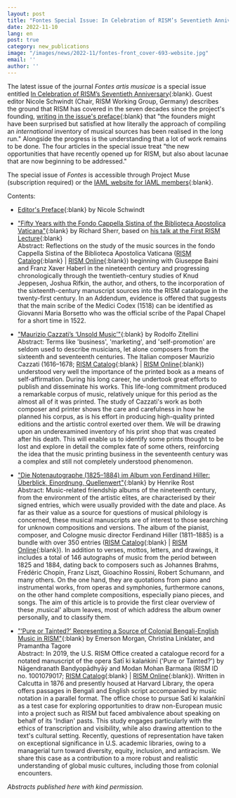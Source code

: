 ```yaml
---
layout: post
title: "Fontes Special Issue: In Celebration of RISM’s Seventieth Anniversary"
date: 2022-11-10
lang: en
post: true
category: new_publications
image: "/images/news/2022-11/fontes-front_cover-693-website.jpg"
email: ''
author: ''
---
```


The latest issue of the journal _Fontes artis musicae_ is a special issue entitled [In Celebration of RISM’s Seventieth Anniversary](https://muse.jhu.edu/journal/688){:blank}. Guest editor Nicole Schwindt (Chair, RISM Working Group, Germany) describes the ground that RISM has covered in the seven decades since the project's founding, [writing in the issue's preface](https://muse.jhu.edu/article/867380){:blank} that "the founders might have been surprised but satisfied at how literally the approach of compiling an _international_ inventory of musical sources has been realised in the long run." Alongside the progress is the understanding that a lot of work remains to be done. The four articles in the special issue treat "the new opportunities that have recently opened up for RISM, but also about lacunae that are now beginning to be addressed."  

The special issue of _Fontes_ is accessible through Project Muse (subscription required) or the [IAML website for IAML members](https://www.iaml.info/fontes-artis-musicae){:blank}.  

Contents:  
- [Editor's Preface](https://muse.jhu.edu/pub/287/article/867380){:blank} by Nicole Schwindt   

- ["Fifty Years with the Fondo Cappella Sistina of the Biblioteca Apostolica Vaticana"](https://muse.jhu.edu/article/867381){:blank} by Richard Sherr, based on [his talk at the First RISM Lecture](/events/2021/03/04/rism-lecture-cappella-sistina-online.html){:blank}  
Abstract: Reflections on the study of the music sources in the fondo Cappella Sistina of the Biblioteca Apostolica Vaticana ([RISM Catalog](https://opac.rism.info/search?View=rism&siglum=V-CVbav){:blank} \| [RISM Online](https://rism.online/institutions/30077306){:blank}) beginning with Giuseppe Baini and Franz Xaver Haberl in the nineteenth century and progressing chronologically through the twentieth-century studies of Knud Jeppesen, Joshua Rifkin, the author, and others, to the incorporation of the sixteenth-century manuscript sources into the RISM catalogue in the twenty-first century. In an Addendum, evidence is offered that suggests that the main scribe of the Medici Codex (1518) can be identified as Giovanni Maria Borsetto who was the official scribe of the Papal Chapel for a short time in 1522.  

- ["Maurizio Cazzati’s ‘Unsold Music’"](https://muse.jhu.edu/article/867382){:blank} by Rodolfo Zitellini  
Abstract: Terms like 'business', 'marketing', and 'self-promotion' are seldom used to describe musicians, let alone composers from the sixteenth and seventeenth centuries. The Italian composer Maurizio Cazzati (1616–1678; [RISM Catalog](https://opac.rism.info/search?View=rism&q=pe30000627){:blank} \| [RISM Online](https://rism.online/people/30000627){:blank}) understood very well the importance of the printed book as a means of self-affirmation. During his long career, he undertook great efforts to publish and disseminate his works. This life-long commitment produced a remarkable corpus of music, relatively unique for this period as the almost all of it was printed. The study of Cazzati's work as both composer and printer shows the care and carefulness in how he planned his corpus, as is his effort in producing high-quality printed editions and the artistic control exerted over them. We will be drawing upon an underexamined inventory of his print shop that was created after his death. This will enable us to identify some prints thought to be lost and explore in detail the complex fate of some others, reinforcing the idea that the music printing business in the seventeenth century was a complex and still not completely understood phenomenon.

- ["Die Notenautographe (1825–1884) im Album von Ferdinand Hiller: Überblick, Einordnung, Quellenwert"](https://muse.jhu.edu/article/867383){:blank} by Henrike Rost  
Abstract: Music-related friendship albums of the nineteenth century, from the environment of the artistic elites, are characterised by their signed entries, which were usually provided with the date and place. As far as their value as a source for questions of musical philology is concerned, these musical manuscripts are of interest to those searching for unknown compositions and versions. The album of the pianist, composer, and Cologne music director Ferdinand Hiller (1811–1885) is a bundle with over 350 entries ([RISM Catalog](https://opac.rism.info/search?id=1001208361&View=rism){:blank} \| [RISM Online](https://rism.online/sources/1001208361){:blank}). In addition to verses, mottos, letters, and drawings, it includes a total of 146 autographs of music from the period between 1825 and 1884, dating back to composers such as Johannes Brahms, Frédéric Chopin, Franz Liszt, Gioachino Rossini, Robert Schumann, and many others. On the one hand, they are quotations from piano and instrumental works, from operas and symphonies, furthermore canons, on the other hand complete compositions, especially piano pieces, and songs. The aim of this article is to provide the first clear overview of these ‚musical' album leaves, most of which address the album owner personally, and to classify them.  

- ["‘Pure or Tainted?’ Representing a Source of Colonial Bengali-English Music in RISM"](https://muse.jhu.edu/article/867384){:blank} by Emerson Morgan, Christina Linklater, and Pramantha Tagore  
Abstract: In 2019, the U.S. RISM Office created a catalogue record for a notated manuscript of the opera Satī ki kalaṅkinī ('Pure or Tainted?') by Nāgendranath Bandyopādhyāẏ and Modan Mohan Barmaṇa (RISM ID no. 1001079017; [RISM Catalog](https://opac.rism.info/search?id=1001079017&View=rism){:blank} \| [RISM Online](https://rism.online/sources/1001079017){:blank}). Written in Calcutta in 1876 and presently housed at Harvard Library, the opera offers passages in Bengali and English script accompanied by music notation in a parallel format. The office chose to pursue Satī ki kalaṅkinī as a test case for exploring opportunities to draw non-European music into a project such as RISM but faced ambivalence about speaking on behalf of its 'Indian' pasts. This study engages particularly with the ethics of transcription and visibility, while also drawing attention to the text's cultural setting. Recently, questions of representation have taken on exceptional significance in U.S. academic libraries, owing to a managerial turn toward diversity, equity, inclusion, and antiracism. We share this case as a contribution to a more robust and realistic understanding of global music cultures, including those from colonial encounters.

_Abstracts published here with kind permission._
